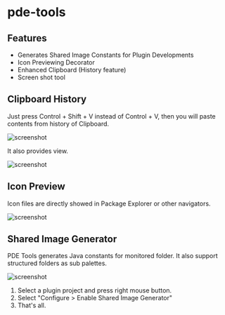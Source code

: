 # pde-tools

## Features
* Generates Shared Image Constants for Plugin Developments
* Icon Previewing Decorator
* Enhanced Clipboard (History feature)
* Screen shot tool

## Clipboard History
Just press Control + Shift + V instead of Control + V, then you will paste contents from history of Clipboard.

![screenshot](https://raw.github.com/jeeeyul/pde-tools/master/net.jeeeyul.pdetools.resource/clipboard-history-paste.png)

It also provides view.

![screenshot](https://raw.github.com/jeeeyul/pde-tools/master/net.jeeeyul.pdetools.resource/clipboard-history-view.png)


## Icon Preview
Icon files are directly showed in Package Explorer or other navigators.

![screenshot](https://raw.github.com/jeeeyul/pde-tools/master/net.jeeeyul.pdetools.resource/icon-preview.png)

## Shared Image Generator
PDE Tools generates Java constants for monitored folder. It also support structured folders as sub palettes.

![screenshot](https://raw.github.com/jeeeyul/pde-tools/master/net.jeeeyul.pdetools.resource/shared-image-generator.png)

1. Select a plugin project and press right mouse button.
2. Select "Configure > Enable Shared Image Generator"
3. That's all.